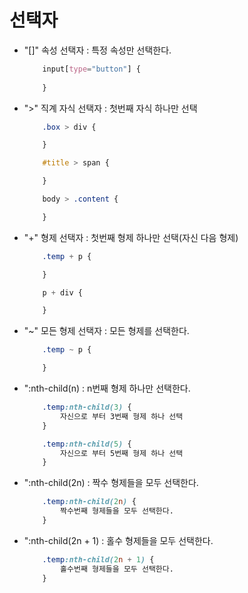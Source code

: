 # 선택자

* "[]" 속성 선택자 : 특정 속성만 선택한다.

    ```css
        input[type="button"] { 
            
        }
    ```

* ">" 직계 자식 선택자 : 첫번째 자식 하나만 선택

    ```css
        .box > div {

        }

        #title > span {

        }

        body > .content {

        }
    ```

* "+" 형제 선택자 : 첫번째 형제 하나만 선택(자신 다음 형제)

    ```css
        .temp + p {

        }

        p + div {

        }
    ```

* "~" 모든 형제 선택자 : 모든 형제를 선택한다.

    ```css
        .temp ~ p {

        }
    ```

* ":nth-child(n) : n번째 형제 하나만 선택한다.

    ```css
        .temp:nth-child(3) {
            자신으로 부터 3번째 형제 하나 선택
        }

        .temp:nth-child(5) {
            자신으로 부터 5번째 형제 하나 선택
        }
    ```

* ":nth-child(2n) : 짝수 형제들을 모두 선택한다.

    ```css
        .temp:nth-child(2n) {
            짝수번째 형제들을 모두 선택한다.
        }
    ```

* ":nth-child(2n + 1) : 홀수 형제들을 모두 선택한다.

    ```css
        .temp:nth-child(2n + 1) {
            홀수번째 형제들을 모두 선택한다.
        }
    ```